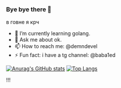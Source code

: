 ### Bye bye there 👋

<!--
**demndevel/demndevel** is a ✨ _special_ ✨ repository because its `README.md` (this file) appears on your GitHub profile.-->
в говне я крч

- 🌱 I’m currently learning golang.
- 💬 Ask me about ok.
- 📫 How to reach me: @demndevel
- ⚡ Fun fact: i have a tg channel: @baba1ed

[![Anurag's GitHub stats](https://github-readme-stats.vercel.app/api?username=demndevel&theme=radical)](https://github.com/anuraghazra/github-readme-stats)
[![Top Langs](https://github-readme-stats.vercel.app/api/top-langs/?username=demndevel&layout=compact&theme=radical)](https://github.com/anuraghazra/github-readme-stats)

!!!
